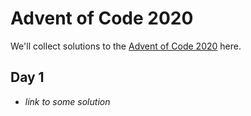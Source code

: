 # Advent of Code 2020

We'll collect solutions to the [Advent of Code 2020](https://adventofcode.com/2020) here.

## Day 1

* *link to some solution*

